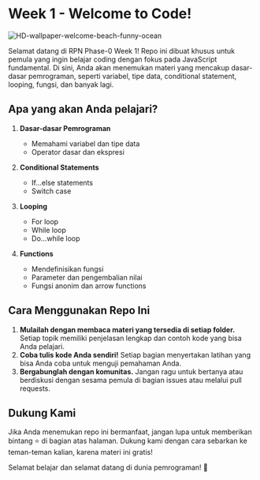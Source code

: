 # Week 1 - Welcome to Code!
![HD-wallpaper-welcome-beach-funny-ocean](https://github.com/user-attachments/assets/d76c18fb-6f11-4671-8277-11454fa7b48e)

Selamat datang di RPN Phase-0 Week 1! Repo ini dibuat khusus untuk pemula yang ingin belajar coding dengan fokus pada JavaScript fundamental. Di sini, Anda akan menemukan materi yang mencakup dasar-dasar pemrograman, seperti variabel, tipe data, conditional statement, looping, fungsi, dan banyak lagi.

## Apa yang akan Anda pelajari?

1. **Dasar-dasar Pemrograman**
   - Memahami variabel dan tipe data
   - Operator dasar dan ekspresi

2. **Conditional Statements**
   - If...else statements
   - Switch case

3. **Looping**
   - For loop
   - While loop
   - Do...while loop

4. **Functions**
   - Mendefinisikan fungsi
   - Parameter dan pengembalian nilai
   - Fungsi anonim dan arrow functions

## Cara Menggunakan Repo Ini

1. **Mulailah dengan membaca materi yang tersedia di setiap folder.** Setiap topik memiliki penjelasan lengkap dan contoh kode yang bisa Anda pelajari.
2. **Coba tulis kode Anda sendiri!** Setiap bagian menyertakan latihan yang bisa Anda coba untuk menguji pemahaman Anda.
3. **Bergabunglah dengan komunitas.** Jangan ragu untuk bertanya atau berdiskusi dengan sesama pemula di bagian issues atau melalui pull requests.

## Dukung Kami

Jika Anda menemukan repo ini bermanfaat, jangan lupa untuk memberikan bintang ⭐ di bagian atas halaman. Dukung kami dengan cara sebarkan ke teman-teman kalian, karena materi ini gratis!

Selamat belajar dan selamat datang di dunia pemrograman! 🚀
